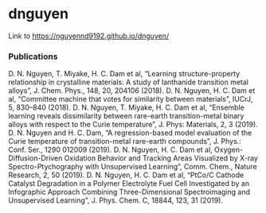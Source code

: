 # dnguyen
Link to https://nguyennd9192.github.io/dnguyen/


### Publications
D. N. Nguyen, T. Miyake, H. C. Dam et al, “Learning structure-property relationship in crystalline materials: A study of lanthanide transition metal alloys”, J. Chem. Phys., 148, 20, 204106 (2018).
D. N. Nguyen, H. C. Dam et al, “Committee machine that votes for similarity between materials”, IUCrJ, 5, 830–840 (2018).
D. N. Nguyen, T. Miyake, H. C. Dam et al, “Ensemble learning reveals dissimilarity between rare-earth transition-metal binary alloys with respect to the Curie temperature”, J. Phys: Materials, 2, 3 (2019).
D. N. Nguyen and H. C. Dam, “A regression-based model evaluation of the Curie temperature of transition-metal rare-earth compounds”, J. Phys.: Conf. Ser., 1290 012009 (2019).
D. N. Nguyen, H. C. Dam et al, Oxygen-Diffusion-Driven Oxidation Behavior and Tracking Areas Visualized by X-ray Spectro-Ptychography with Unsupervised Learning”, Comm. Chem., Nature Research, 2, 50 (2019).
D. N. Nguyen, H. C. Dam et al, “PtCo/C Cathode Catalyst Degradation in a Polymer Electrolyte Fuel Cell Investigated by an Infographic Approach Combining Three-Dimensional Spectroimaging and Unsupervised Learning”, J. Phys. Chem. C, 18844, 123, 31 (2019).
